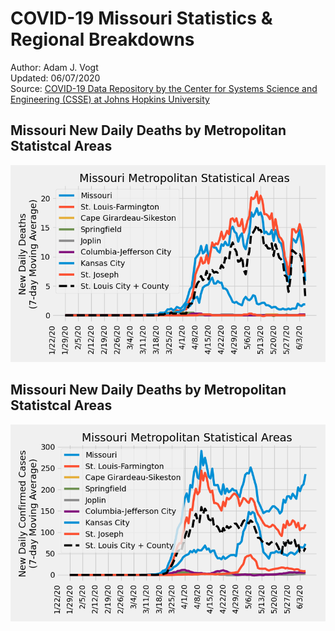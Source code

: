 # COVID-19 Missouri Statistics & Regional Breakdowns
Author: Adam J. Vogt  
Updated: 06/07/2020  
Source: [COVID-19 Data Repository by the Center for Systems Science and Engineering (CSSE) at Johns Hopkins University](https://github.com/CSSEGISandData/COVID-19)  

## Missouri New Daily Deaths by Metropolitan Statistcal Areas
![](images/mo_daily_deaths.png)

## Missouri New Daily Deaths by Metropolitan Statistcal Areas
![](images/mo_daily_cases.png)

